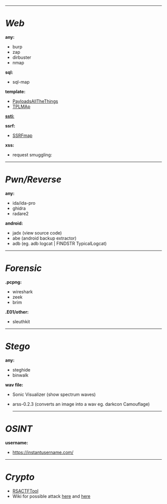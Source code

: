 ----------------------------------------
# __*Web*__

**any:**
- burp
- zap
- dirbuster
- nmap
    
**sql:**
- sql-map
    
**template:**
- <a href="https://github.com/swisskyrepo/PayloadsAllTheThings">PayloadsAllTheThings</a>
- <a href="https://github.com/epinna/tplmap">TPLMAp</a>

[**ssti:**](Web/ssti.md)

**ssrf:**
- <a href="https://github.com/swisskyrepo/SSRFmap">SSRFmap</a>
    
**xss:**
- request smuggling:
  
------------------------------------------
# __*Pwn/Reverse*__

**any:**
- ida/ida-pro
- ghidra
- radare2
    
**android:**
- jadx  (view source code)
- abe   (android backup extractor)
- adb   (eg. adb logcat | FINDSTR TypicalLogcat)
      
------------------------------------------
# __*Forensic*__

**.pcpng:**
- wireshark
- zeek
- brim
   
**.E01/other:**
- sleuthkit
    
------------------------------------------
# __*Stego*__

**any:**
- steghide
- binwalk
    
**wav file:**
- Sonic Visualizer (show spectrum waves)
- arss-0.2.3       (converts an image into a wav eg. darkcon Camouflage)
    
  ----------------------------------------
# __*OSINT*__

**username:**
- https://instantusername.com/
----------------------------------------
# __*Crypto*__

- <a href="https://github.com/Ganapati/RsaCtfTool">RSACTFTool</a>
- Wiki for possible attack <a href="https://bitsdeep.com/posts/attacking-rsa-for-fun-and-ctf-points-part-1/">here</a> and <a href="https://wiki.x10sec.org/crypto/asymmetric/rsa/rsa_e_attack/">here</a>
